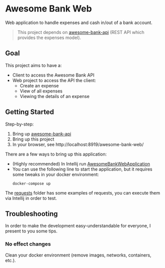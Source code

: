 # Awesome Bank Web

Web application to handle expenses and cash in/out of a bank account.

> This project depends on [awesome-bank-api](https://github.com/acmlira/awesome-bank-api) (REST API which provides the expenses model).

## Goal

This project aims to have a:

- Client to access the Awesome Bank API
- Web project to access the API the client:
  - Create an expense
  - View of all expenses
  - Viewing the details of an expense

## Getting Started

Step-by-step:

1. Bring up [awesome-bank-api](https://github.com/acmlira/awesome-bank-api)
2. Bring up this project
3. In your browser, see http://localhost:8919/awesome-bank-web/

There are a few ways to bring up this application:
- (Highly recommended) In Intellij run [AwesomeBankWebApplication](src/main/java/acmlira/awesomebank/web/AwesomeBankWebApplication.java)
- You can use the following line to start the application, but it requires some tweaks in your docker environment:
    ```shell
    docker-compose up
    ```
The [requests](/requests) folder has some examples of requests, you can execute them via Intellij in order to test.

## Troubleshooting

In order to make the development easy-understandable for everyone, I present to you some tips.

### No effect changes

Clean your docker environment (remove images, networks, containers, etc.).